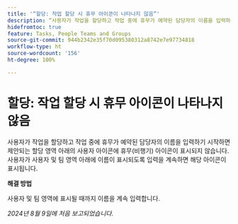 ```yaml
---
title: '“할당: 작업 할당 시 휴무 아이콘이 나타나지 않음”'
description: “사용자가 작업을 할당하고 작업 중에 휴무가 예약된 담당자의 이름을 입력하기 시작하면 제안되는 할당 영역 아래의 사용자 아이콘에 휴무(비행기) 아이콘이 표시되지 않습니다. 사용자가 사용자 및 팀 영역 아래에 이름이 표시되도록 입력을 계속하면 해당 아이콘이 표시됩니다.”
hidefromtoc: true
feature: Tasks, People Teams and Groups
source-git-commit: 944b2342e35f70d095380312a8742e7e97734818
workflow-type: ht
source-wordcount: '156'
ht-degree: 100%

---
```



# 할당: 작업 할당 시 휴무 아이콘이 나타나지 않음

사용자가 작업을 할당하고 작업 중에 휴무가 예약된 담당자의 이름을 입력하기 시작하면 제안되는 할당 영역 아래의 사용자 아이콘에 휴무(비행기) 아이콘이 표시되지 않습니다. 사용자가 사용자 및 팀 영역 아래에 이름이 표시되도록 입력을 계속하면 해당 아이콘이 표시됩니다.

**해결 방법**

사용자 및 팀 영역에 표시될 때까지 이름을 계속 입력합니다.

_2024년 8월 9일에 처음 보고되었습니다._
